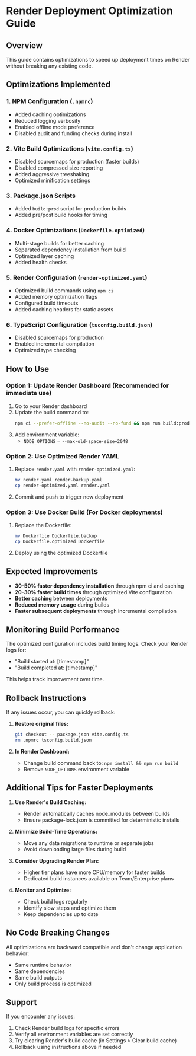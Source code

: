 # Render Deployment Optimization Guide

## Overview
This guide contains optimizations to speed up deployment times on Render without breaking any existing code.

## Optimizations Implemented

### 1. NPM Configuration (`.npmrc`)
- Added caching optimizations
- Reduced logging verbosity
- Enabled offline mode preference
- Disabled audit and funding checks during install

### 2. Vite Build Optimizations (`vite.config.ts`)
- Disabled sourcemaps for production (faster builds)
- Disabled compressed size reporting
- Added aggressive treeshaking
- Optimized minification settings

### 3. Package.json Scripts
- Added `build:prod` script for production builds
- Added pre/post build hooks for timing

### 4. Docker Optimizations (`Dockerfile.optimized`)
- Multi-stage builds for better caching
- Separated dependency installation from build
- Optimized layer caching
- Added health checks

### 5. Render Configuration (`render-optimized.yaml`)
- Optimized build commands using `npm ci`
- Added memory optimization flags
- Configured build timeouts
- Added caching headers for static assets

### 6. TypeScript Configuration (`tsconfig.build.json`)
- Disabled sourcemaps for production
- Enabled incremental compilation
- Optimized type checking

## How to Use

### Option 1: Update Render Dashboard (Recommended for immediate use)
1. Go to your Render dashboard
2. Update the build command to:
   ```bash
   npm ci --prefer-offline --no-audit --no-fund && npm run build:prod
   ```
3. Add environment variable:
   - `NODE_OPTIONS` = `--max-old-space-size=2048`

### Option 2: Use Optimized Render YAML
1. Replace `render.yaml` with `render-optimized.yaml`:
   ```bash
   mv render.yaml render-backup.yaml
   cp render-optimized.yaml render.yaml
   ```
2. Commit and push to trigger new deployment

### Option 3: Use Docker Build (For Docker deployments)
1. Replace the Dockerfile:
   ```bash
   mv Dockerfile Dockerfile.backup
   cp Dockerfile.optimized Dockerfile
   ```
2. Deploy using the optimized Dockerfile

## Expected Improvements

- **30-50% faster dependency installation** through npm ci and caching
- **20-30% faster build times** through optimized Vite configuration
- **Better caching** between deployments
- **Reduced memory usage** during builds
- **Faster subsequent deployments** through incremental compilation

## Monitoring Build Performance

The optimized configuration includes build timing logs. Check your Render logs for:
- "Build started at: [timestamp]"
- "Build completed at: [timestamp]"

This helps track improvement over time.

## Rollback Instructions

If any issues occur, you can quickly rollback:

1. **Restore original files:**
   ```bash
   git checkout -- package.json vite.config.ts
   rm .npmrc tsconfig.build.json
   ```

2. **In Render Dashboard:**
   - Change build command back to: `npm install && npm run build`
   - Remove `NODE_OPTIONS` environment variable

## Additional Tips for Faster Deployments

1. **Use Render's Build Caching:**
   - Render automatically caches node_modules between builds
   - Ensure package-lock.json is committed for deterministic installs

2. **Minimize Build-Time Operations:**
   - Move any data migrations to runtime or separate jobs
   - Avoid downloading large files during build

3. **Consider Upgrading Render Plan:**
   - Higher tier plans have more CPU/memory for faster builds
   - Dedicated build instances available on Team/Enterprise plans

4. **Monitor and Optimize:**
   - Check build logs regularly
   - Identify slow steps and optimize them
   - Keep dependencies up to date

## No Code Breaking Changes

All optimizations are backward compatible and don't change application behavior:
- Same runtime behavior
- Same dependencies
- Same build outputs
- Only build process is optimized

## Support

If you encounter any issues:
1. Check Render build logs for specific errors
2. Verify all environment variables are set correctly
3. Try clearing Render's build cache (in Settings > Clear build cache)
4. Rollback using instructions above if needed
